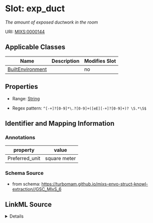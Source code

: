 # Slot: exp_duct


_The amount of exposed ductwork in the room_



URI: [MIXS:0000144](https://w3id.org/mixs/0000144)



<!-- no inheritance hierarchy -->




## Applicable Classes

| Name | Description | Modifies Slot |
| --- | --- | --- |
[BuiltEnvironment](BuiltEnvironment.md) |  |  no  |







## Properties

* Range: [String](String.md)

* Regex pattern: `^[-+]?[0-9]*\.?[0-9]+([eE][-+]?[0-9]+)? \S.*\S$`





## Identifier and Mapping Information





### Annotations

| property | value |
| --- | --- |
| Preferred_unit | square meter |



### Schema Source


* from schema: https://turbomam.github.io/mixs-envo-struct-knowl-extraction//GSC_MIxS_6




## LinkML Source

<details>
```yaml
name: exp_duct
annotations:
  Preferred_unit:
    tag: Preferred_unit
    value: square meter
description: The amount of exposed ductwork in the room
title: exposed ductwork
from_schema: https://turbomam.github.io/mixs-envo-struct-knowl-extraction//GSC_MIxS_6
rank: 1000
slot_uri: MIXS:0000144
multivalued: false
alias: exp_duct
domain_of:
- BuiltEnvironment
range: string
required: false
recommended: false
pattern: ^[-+]?[0-9]*\.?[0-9]+([eE][-+]?[0-9]+)? \S.*\S$

```
</details>